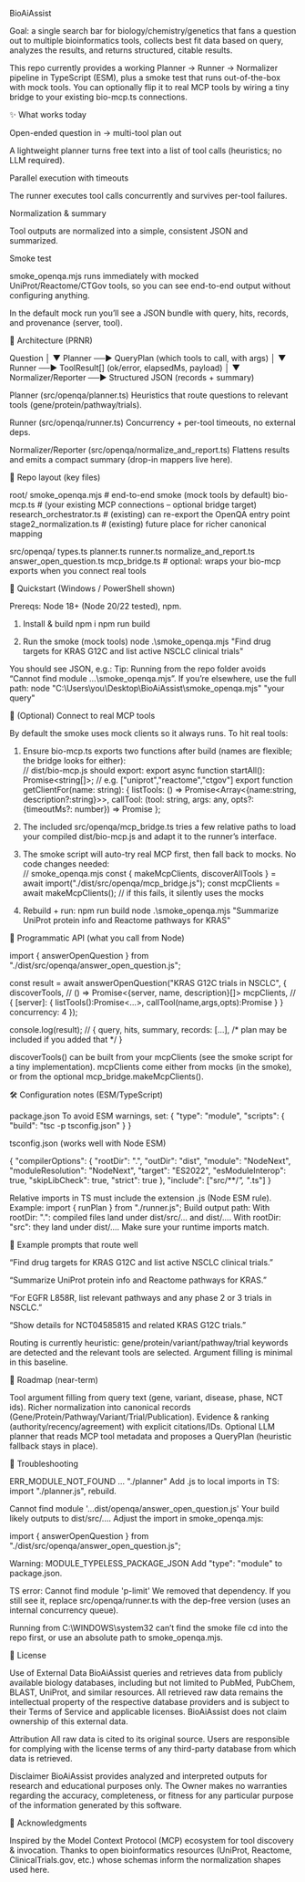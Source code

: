 BioAiAssist

Goal: a single search bar for biology/chemistry/genetics that fans a question out to multiple bioinformatics tools, collects best fit data based on query, analyzes the results, and returns structured, citable results.

This repo currently provides a working Planner → Runner → Normalizer pipeline in TypeScript (ESM), plus a smoke test that runs out-of-the-box with mock tools. You can optionally flip it to real MCP tools by wiring a tiny bridge to your existing bio-mcp.ts connections.



   ✨ What works today

Open-ended question in → multi-tool plan out

A lightweight planner turns free text into a list of tool calls (heuristics; no LLM required).

Parallel execution with timeouts

The runner executes tool calls concurrently and survives per-tool failures.

Normalization & summary

Tool outputs are normalized into a simple, consistent JSON and summarized.

Smoke test

smoke_openqa.mjs runs immediately with mocked UniProt/Reactome/CTGov tools, so you can see end-to-end output without configuring anything.

In the default mock run you’ll see a JSON bundle with query, hits, records, and provenance (server, tool).



   🧩 Architecture (PRNR)

Question
   │
   ▼
Planner ──► QueryPlan (which tools to call, with args)
   │
   ▼
Runner  ──► ToolResult[] (ok/error, elapsedMs, payload)
   │
   ▼
Normalizer/Reporter ──► Structured JSON (records + summary)

Planner (src/openqa/planner.ts)
Heuristics that route questions to relevant tools (gene/protein/pathway/trials).

Runner (src/openqa/runner.ts)
Concurrency + per-tool timeouts, no external deps.

Normalizer/Reporter (src/openqa/normalize_and_report.ts)
Flattens results and emits a compact summary (drop-in mappers live here).


   📁 Repo layout (key files)

root/
  smoke_openqa.mjs                 # end-to-end smoke (mock tools by default)
  bio-mcp.ts                       # (your existing MCP connections – optional bridge target)
  research_orchestrator.ts         # (existing) can re-export the OpenQA entry point
  stage2_normalization.ts          # (existing) future place for richer canonical mapping

  src/openqa/
    types.ts
    planner.ts
    runner.ts
    normalize_and_report.ts
    answer_open_question.ts
    mcp_bridge.ts                  # optional: wraps your bio-mcp exports when you connect real tools


   🚀 Quickstart (Windows / PowerShell shown)
    
Prereqs: Node 18+ (Node 20/22 tested), npm.

1. Install & build
npm i
npm run build

2. Run the smoke (mock tools)
node .\smoke_openqa.mjs "Find drug targets for KRAS G12C and list active NSCLC clinical trials"

You should see JSON, e.g.:
Tip: Running from the repo folder avoids “Cannot find module …\smoke_openqa.mjs”.
If you’re elsewhere, use the full path:
node "C:\Users\you\Desktop\BioAiAssist\smoke_openqa.mjs" "your query"


🔌 (Optional) Connect to real MCP tools

By default the smoke uses mock clients so it always runs. To hit real tools:

1. Ensure bio-mcp.ts exports two functions after build (names are flexible; the bridge looks for either):   
// dist/bio-mcp.js should export:
export async function startAll(): Promise<string[]>;     // e.g. ["uniprot","reactome","ctgov"]
export function getClientFor(name: string): {
  listTools: () => Promise<Array<{name:string, description?:string}>>,
  callTool:  (tool: string, args: any, opts?: {timeoutMs?: number}) => Promise<any>
};

2. The included src/openqa/mcp_bridge.ts tries a few relative paths to load your compiled dist/bio-mcp.js and adapt it to the runner’s interface.
3. The smoke script will auto-try real MCP first, then fall back to mocks. No code changes needed:  
   // smoke_openqa.mjs
const { makeMcpClients, discoverAllTools } = await import("./dist/src/openqa/mcp_bridge.js");
const mcpClients = await makeMcpClients();                // if this fails, it silently uses the mocks

4. Rebuild + run:
   npm run build
node .\smoke_openqa.mjs "Summarize UniProt protein info and Reactome pathways for KRAS"


🧠 Programmatic API (what you call from Node)

import { answerOpenQuestion } from "./dist/src/openqa/answer_open_question.js";

const result = await answerOpenQuestion("KRAS G12C trials in NSCLC", {
  discoverTools, // () => Promise<{server, name, description}[]>
  mcpClients,    // { [server]: { listTools():Promise<...>, callTool(name,args,opts):Promise<any> } }
  concurrency: 4
});

console.log(result);
// { query, hits, summary, records: [...], /* plan may be included if you added that */ }

discoverTools() can be built from your mcpClients (see the smoke script for a tiny implementation).
mcpClients come either from mocks (in the smoke), or from the optional mcp_bridge.makeMcpClients().


🛠 Configuration notes (ESM/TypeScript)

package.json
To avoid ESM warnings, set:
{
  "type": "module",
  "scripts": { "build": "tsc -p tsconfig.json" }
}

tsconfig.json (works well with Node ESM)

{
  "compilerOptions": {
    "rootDir": ".",
    "outDir": "dist",
    "module": "NodeNext",
    "moduleResolution": "NodeNext",
    "target": "ES2022",
    "esModuleInterop": true,
    "skipLibCheck": true,
    "strict": true
  },
  "include": ["src/**/*", "*.ts"]
}

Relative imports in TS must include the extension .js (Node ESM rule).
Example: import { runPlan } from "./runner.js";
Build output path:
With rootDir: ".": compiled files land under dist/src/... and dist/....
With rootDir: "src": they land under dist/.... Make sure your runtime imports match.


🧪 Example prompts that route well

“Find drug targets for KRAS G12C and list active NSCLC clinical trials.”

“Summarize UniProt protein info and Reactome pathways for KRAS.”

“For EGFR L858R, list relevant pathways and any phase 2 or 3 trials in NSCLC.”

“Show details for NCT04585815 and related KRAS G12C trials.”

Routing is currently heuristic: gene/protein/variant/pathway/trial keywords are detected and the relevant tools are selected. Argument filling is minimal in this baseline.



🧭 Roadmap (near-term)

Tool argument filling from query text (gene, variant, disease, phase, NCT ids).
Richer normalization into canonical records (Gene/Protein/Pathway/Variant/Trial/Publication).
Evidence & ranking (authority/recency/agreement) with explicit citations/IDs.
Optional LLM planner that reads MCP tool metadata and proposes a QueryPlan (heuristic fallback stays in place).



🧯 Troubleshooting

ERR_MODULE_NOT_FOUND … "./planner"
Add .js to local imports in TS: import "./planner.js", rebuild.

Cannot find module '...dist/openqa/answer_open_question.js'
Your build likely outputs to dist/src/.... Adjust the import in smoke_openqa.mjs:

import { answerOpenQuestion } from "./dist/src/openqa/answer_open_question.js";

Warning: MODULE_TYPELESS_PACKAGE_JSON
Add "type": "module" to package.json.

TS error: Cannot find module 'p-limit'
We removed that dependency. If you still see it, replace src/openqa/runner.ts with the dep-free version (uses an internal concurrency queue).

Running from C:\WINDOWS\system32 can’t find the smoke file
cd into the repo first, or use an absolute path to smoke_openqa.mjs.



📜 License

Use of External Data
BioAiAssist queries and retrieves data from publicly available biology databases, including but not limited to PubMed, PubChem, BLAST, UniProt, and similar resources. All retrieved raw data remains the intellectual property of the respective database providers and is subject to their Terms of Service and applicable licenses. BioAiAssist does not claim ownership of this external data.

Attribution
All raw data is cited to its original source. Users are responsible for complying with the license terms of any third-party database from which data is retrieved.

Disclaimer
BioAiAssist provides analyzed and interpreted outputs for research and educational purposes only. The Owner makes no warranties regarding the accuracy, completeness, or fitness for any particular purpose of the information generated by this software.



🙏 Acknowledgments

Inspired by the Model Context Protocol (MCP) ecosystem for tool discovery & invocation.
Thanks to open bioinformatics resources (UniProt, Reactome, ClinicalTrials.gov, etc.) whose schemas inform the normalization shapes used here.


